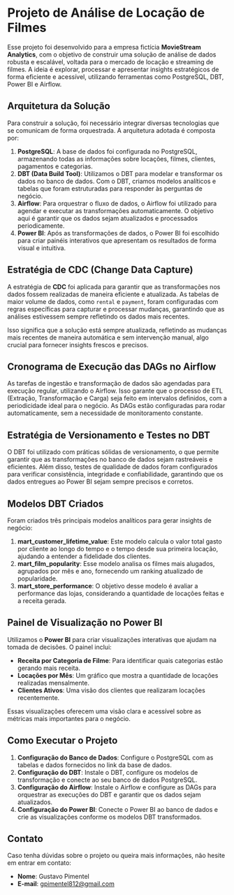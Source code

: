 # Projeto de Análise de Locação de Filmes

Esse projeto foi desenvolvido para a empresa fictícia **MovieStream Analytics**, com o objetivo de construir uma solução de análise de dados robusta e escalável, voltada para o mercado de locação e streaming de filmes. A ideia é explorar, processar e apresentar insights estratégicos de forma eficiente e acessível, utilizando ferramentas como PostgreSQL, DBT, Power BI e Airflow.

## Arquitetura da Solução

Para construir a solução, foi necessário integrar diversas tecnologias que se comunicam de forma orquestrada. A arquitetura adotada é composta por:

1. **PostgreSQL**: A base de dados foi configurada no PostgreSQL, armazenando todas as informações sobre locações, filmes, clientes, pagamentos e categorias. 
2. **DBT (Data Build Tool)**: Utilizamos o DBT para modelar e transformar os dados no banco de dados. Com o DBT, criamos modelos analíticos e tabelas que foram estruturadas para responder às perguntas de negócio.
3. **Airflow**: Para orquestrar o fluxo de dados, o Airflow foi utilizado para agendar e executar as transformações automaticamente. O objetivo aqui é garantir que os dados sejam atualizados e processados periodicamente.
4. **Power BI**: Após as transformações de dados, o Power BI foi escolhido para criar painéis interativos que apresentam os resultados de forma visual e intuitiva.

## Estratégia de CDC (Change Data Capture)

A estratégia de **CDC** foi aplicada para garantir que as transformações nos dados fossem realizadas de maneira eficiente e atualizada. As tabelas de maior volume de dados, como `rental` e `payment`, foram configuradas com regras específicas para capturar e processar mudanças, garantindo que as análises estivessem sempre refletindo os dados mais recentes.

Isso significa que a solução está sempre atualizada, refletindo as mudanças mais recentes de maneira automática e sem intervenção manual, algo crucial para fornecer insights frescos e precisos.

## Cronograma de Execução das DAGs no Airflow

As tarefas de ingestão e transformação de dados são agendadas para execução regular, utilizando o Airflow. Isso garante que o processo de ETL (Extração, Transformação e Carga) seja feito em intervalos definidos, com a periodicidade ideal para o negócio. As DAGs estão configuradas para rodar automaticamente, sem a necessidade de monitoramento constante.

## Estratégia de Versionamento e Testes no DBT

O DBT foi utilizado com práticas sólidas de versionamento, o que permite garantir que as transformações no banco de dados sejam rastreáveis e eficientes. Além disso, testes de qualidade de dados foram configurados para verificar consistência, integridade e confiabilidade, garantindo que os dados entregues ao Power BI sejam sempre precisos e corretos.

## Modelos DBT Criados

Foram criados três principais modelos analíticos para gerar insights de negócio:

1. **mart_customer_lifetime_value**: Este modelo calcula o valor total gasto por cliente ao longo do tempo e o tempo desde sua primeira locação, ajudando a entender a fidelidade dos clientes.
2. **mart_film_popularity**: Esse modelo analisa os filmes mais alugados, agrupados por mês e ano, fornecendo um ranking atualizado de popularidade.
3. **mart_store_performance**: O objetivo desse modelo é avaliar a performance das lojas, considerando a quantidade de locações feitas e a receita gerada.

## Painel de Visualização no Power BI

Utilizamos o **Power BI** para criar visualizações interativas que ajudam na tomada de decisões. O painel inclui:

- **Receita por Categoria de Filme**: Para identificar quais categorias estão gerando mais receita.
- **Locações por Mês**: Um gráfico que mostra a quantidade de locações realizadas mensalmente.
- **Clientes Ativos**: Uma visão dos clientes que realizaram locações recentemente.

Essas visualizações oferecem uma visão clara e acessível sobre as métricas mais importantes para o negócio.

## Como Executar o Projeto

1. **Configuração do Banco de Dados**: Configure o PostgreSQL com as tabelas e dados fornecidos no link da base de dados.
2. **Configuração do DBT**: Instale o DBT, configure os modelos de transformação e conecte ao seu banco de dados PostgreSQL.
3. **Configuração do Airflow**: Instale o Airflow e configure as DAGs para orquestrar as execuções do DBT e garantir que os dados sejam atualizados.
4. **Configuração do Power BI**: Conecte o Power BI ao banco de dados e crie as visualizações conforme os modelos DBT transformados.

## Contato

Caso tenha dúvidas sobre o projeto ou queira mais informações, não hesite em entrar em contato:

- **Nome**: Gustavo Pimentel
- **E-mail**: gpimentel812@gmail.com
